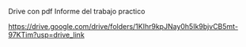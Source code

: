 Drive con pdf Informe del trabajo practico 

https://drive.google.com/drive/folders/1KIhr9kpJNay0h5Ik9bjvCB5mt-97KTim?usp=drive_link